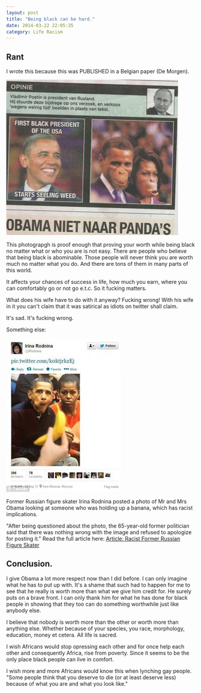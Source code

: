 ```yaml
---
layout: post
title: "Being black can be hard."
date: 2014-03-22 22:05:35
category: Life Racism
---
```


**Rant**
---------

I wrote this because this was PUBLISHED in a Belgian paper (De Morgen).


![Obamas_racist_picture](/img/Content/Racism/Obamas_racist_picture.png "Obamas_racist_picture")

This photograpgh is proof enough that proving your worth while being black no matter what or who you are is not easy.
There are people who believe that being black is abominable.
Those people will never think you are worth much no matter what you do.
And there are tons of them in many parts of this world.

It affects your chances of success in life, how much you earn, where you can comfortably go or not go e.t.c. So it fucking matters.

What does his wife have to do with it anyway? Fucking wrong!
With his wife in it you can't claim that it was satirical as idiots on twitter shall claim.

It's sad. It's fucking wrong.




Something else:


![Obamas_looking_at_banana_racist.png](/img/Content/Racism/Obamas_looking_at_banana_racist.png "Obamas_racist_picture")

Former Russian figure skater Irina Rodnina posted a photo of Mr and Mrs Obama looking at someone who was holding up a banana, which has racist implications.

"After being questioned about the photo, the 65-year-old former politician said that there was nothing wrong with the image and refused to apologize for posting it."
Read the full article here: [Article: Racist Former Russian Figure Skater] 




**Conclusion.**
---------------

I give Obama a lot more respect now than I did before.
I can only imagine what he has to put up with. It's a shame that such had to happen for me to see that he really is worth more than what we give him credit for.
He surely puts on a brave front. I can only thank him for what he has done for black people in showing that they too can do something worthwhile just like anybody else.

I believe that nobody is worth more than the other or worth more than anything else. Whether because of your species, you race, morphology, education, money  et cetera. All life is sacred.

I wish Africans would stop opressing each other and for once help each other and consequently Africa, rise from poverty. Since it seems to be the only place black people can live in comfort.

I wish more and more Africans would know this when lynching gay people. "Some people think that you deserve to die (or at least deserve less) because of what you are and what you look like."

[Article: Racist Former Russian Figure Skater]: http://www.dailymail.co.uk/news/article-2554341/Former-Russian-figure-skater-lit-Olympic-flame-posted-racist-photo-Obamas.html